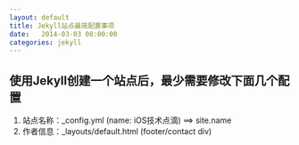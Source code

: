 ```yaml
---
layout: default
title: Jekyll站点最简配置事项
date:   2014-03-03 08:00:00
categories: jekyll
---
```


使用Jekyll创建一个站点后，最少需要修改下面几个配置
-------------------------------------------

1.  站点名称：_config.yml (name: iOS技术点滴) ==> site.name
1.  作者信息：_layouts/default.html (footer/contact div)
